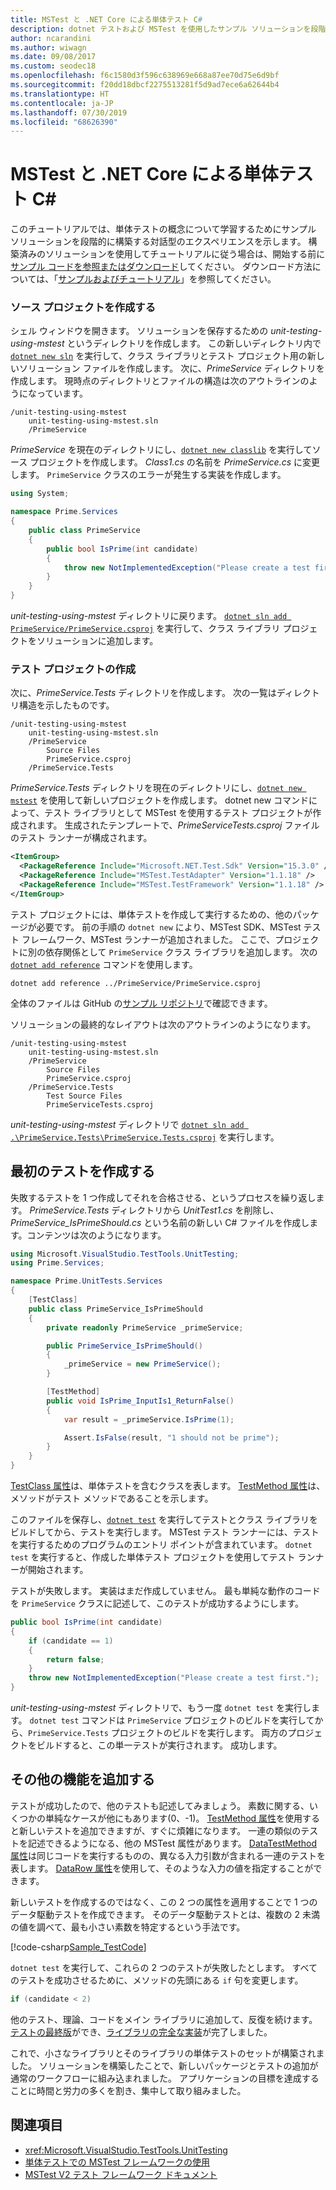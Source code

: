 ```yaml
---
title: MSTest と .NET Core による単体テスト C#
description: dotnet テストおよび MSTest を使用したサンプル ソリューションを段階的に構築していく対話型エクスペリエンスを通じて、C# および .NET Core の単体テストの概念について説明します。
author: ncarandini
ms.author: wiwagn
ms.date: 09/08/2017
ms.custom: seodec18
ms.openlocfilehash: f6c1580d3f596c638969e668a87ee70d75e6d9bf
ms.sourcegitcommit: f20dd18dbcf2275513281f5d9ad7ece6a62644b4
ms.translationtype: HT
ms.contentlocale: ja-JP
ms.lasthandoff: 07/30/2019
ms.locfileid: "68626390"
---
```

# <a name="unit-testing-c-with-mstest-and-net-core"></a>MSTest と .NET Core による単体テスト C#

このチュートリアルでは、単体テストの概念について学習するためにサンプル ソリューションを段階的に構築する対話型のエクスペリエンスを示します。 構築済みのソリューションを使用してチュートリアルに従う場合は、開始する前に[サンプル コードを参照またはダウンロード](https://github.com/dotnet/samples/blob/master/core/getting-started/unit-testing-using-mstest/)してください。 ダウンロード方法については、「[サンプルおよびチュートリアル](../../samples-and-tutorials/index.md#viewing-and-downloading-samples)」を参照してください。

### <a name="create-the-source-project"></a>ソース プロジェクトを作成する

シェル ウィンドウを開きます。 ソリューションを保存するための *unit-testing-using-mstest* というディレクトリを作成します。 この新しいディレクトリ内で [`dotnet new sln`](../tools/dotnet-new.md) を実行して、クラス ライブラリとテスト プロジェクト用の新しいソリューション ファイルを作成します。 次に、*PrimeService* ディレクトリを作成します。 現時点のディレクトリとファイルの構造は次のアウトラインのようになっています。

```
/unit-testing-using-mstest
    unit-testing-using-mstest.sln
    /PrimeService
```

*PrimeService* を現在のディレクトリにし、[`dotnet new classlib`](../tools/dotnet-new.md) を実行してソース プロジェクトを作成します。 *Class1.cs* の名前を *PrimeService.cs* に変更します。 `PrimeService` クラスのエラーが発生する実装を作成します。

```csharp
using System;

namespace Prime.Services
{
    public class PrimeService
    {
        public bool IsPrime(int candidate) 
        {
            throw new NotImplementedException("Please create a test first.");
        } 
    }
}
```

*unit-testing-using-mstest* ディレクトリに戻ります。 [`dotnet sln add PrimeService/PrimeService.csproj`](../tools/dotnet-sln.md) を実行して、クラス ライブラリ プロジェクトをソリューションに追加します。 

### <a name="create-the-test-project"></a>テスト プロジェクトの作成

次に、*PrimeService.Tests* ディレクトリを作成します。 次の一覧はディレクトリ構造を示したものです。

```
/unit-testing-using-mstest
    unit-testing-using-mstest.sln
    /PrimeService
        Source Files
        PrimeService.csproj
    /PrimeService.Tests
```

*PrimeService.Tests* ディレクトリを現在のディレクトリにし、[`dotnet new mstest`](../tools/dotnet-new.md) を使用して新しいプロジェクトを作成します。 dotnet new コマンドによって、テスト ライブラリとして MSTest を使用するテスト プロジェクトが作成されます。 生成されたテンプレートで、*PrimeServiceTests.csproj* ファイルのテスト ランナーが構成されます。

```xml
<ItemGroup>
  <PackageReference Include="Microsoft.NET.Test.Sdk" Version="15.3.0" />
  <PackageReference Include="MSTest.TestAdapter" Version="1.1.18" />
  <PackageReference Include="MSTest.TestFramework" Version="1.1.18" />
</ItemGroup>
```

テスト プロジェクトには、単体テストを作成して実行するための、他のパッケージが必要です。 前の手順の `dotnet new` により、MSTest SDK、MSTest テスト フレームワーク、MSTest ランナーが追加されました。 ここで、プロジェクトに別の依存関係として `PrimeService` クラス ライブラリを追加します。 次の [`dotnet add reference`](../tools/dotnet-add-reference.md) コマンドを使用します。

```
dotnet add reference ../PrimeService/PrimeService.csproj
```

全体のファイルは GitHub の[サンプル リポジトリ](https://github.com/dotnet/samples/blob/master/core/getting-started/unit-testing-using-mstest/PrimeService.Tests/PrimeService.Tests.csproj)で確認できます。

ソリューションの最終的なレイアウトは次のアウトラインのようになります。

```
/unit-testing-using-mstest
    unit-testing-using-mstest.sln
    /PrimeService
        Source Files
        PrimeService.csproj
    /PrimeService.Tests
        Test Source Files
        PrimeServiceTests.csproj
```

*unit-testing-using-mstest* ディレクトリで [`dotnet sln add .\PrimeService.Tests\PrimeService.Tests.csproj`](../tools/dotnet-sln.md) を実行します。 

## <a name="create-the-first-test"></a>最初のテストを作成する

失敗するテストを 1 つ作成してそれを合格させる、というプロセスを繰り返します。 *PrimeService.Tests* ディレクトリから *UnitTest1.cs* を削除し、*PrimeService_IsPrimeShould.cs* という名前の新しい C# ファイルを作成します。コンテンツは次のようになります。

```csharp
using Microsoft.VisualStudio.TestTools.UnitTesting;
using Prime.Services;

namespace Prime.UnitTests.Services
{
    [TestClass]
    public class PrimeService_IsPrimeShould
    {
        private readonly PrimeService _primeService;

        public PrimeService_IsPrimeShould()
        {
            _primeService = new PrimeService();
        }

        [TestMethod]
        public void IsPrime_InputIs1_ReturnFalse()
        {
            var result = _primeService.IsPrime(1);

            Assert.IsFalse(result, "1 should not be prime");
        }
    }
}
```

[TestClass 属性](xref:Microsoft.VisualStudio.TestTools.UnitTesting.TestClassAttribute)は、単体テストを含むクラスを表します。 [TestMethod 属性](xref:Microsoft.VisualStudio.TestTools.UnitTesting.TestMethodAttribute)は、メソッドがテスト メソッドであることを示します。 

このファイルを保存し、[`dotnet test`](../tools/dotnet-test.md) を実行してテストとクラス ライブラリをビルドしてから、テストを実行します。 MSTest テスト ランナーには、テストを実行するためのプログラムのエントリ ポイントが含まれています。 `dotnet test` を実行すると、作成した単体テスト プロジェクトを使用してテスト ランナーが開始されます。

テストが失敗します。 実装はまだ作成していません。 最も単純な動作のコードを `PrimeService` クラスに記述して、このテストが成功するようにします。

```csharp
public bool IsPrime(int candidate)
{
    if (candidate == 1)
    {
        return false;
    }
    throw new NotImplementedException("Please create a test first.");
}
```

*unit-testing-using-mstest* ディレクトリで、もう一度 `dotnet test` を実行します。 `dotnet test` コマンドは `PrimeService` プロジェクトのビルドを実行してから、`PrimeService.Tests` プロジェクトのビルドを実行します。 両方のプロジェクトをビルドすると、この単一テストが実行されます。 成功します。

## <a name="add-more-features"></a>その他の機能を追加する

テストが成功したので、他のテストも記述してみましょう。 素数に関する、いくつかの単純なケースが他にもあります(0、-1)。 [TestMethod 属性](xref:Microsoft.VisualStudio.TestTools.UnitTesting.TestMethodAttribute)を使用すると新しいテストを追加できますが、すぐに煩雑になります。 一連の類似のテストを記述できるようになる、他の MSTest 属性があります。  [DataTestMethod 属性](xref:Microsoft.VisualStudio.TestTools.UnitTesting.DataTestMethodAttribute)は同じコードを実行するものの、異なる入力引数が含まれる一連のテストを表します。 [DataRow 属性](xref:Microsoft.VisualStudio.TestTools.UnitTesting.DataRowAttribute)を使用して、そのような入力の値を指定することができます。

新しいテストを作成するのではなく、この 2 つの属性を適用することで 1 つのデータ駆動テストを作成できます。 そのデータ駆動テストとは、複数の 2 未満の値を調べて、最も小さい素数を特定するという手法です。

[!code-csharp[Sample_TestCode](../../../samples/core/getting-started/unit-testing-using-mstest/PrimeService.Tests/PrimeService_IsPrimeShould.cs?name=Sample_TestCode)]

`dotnet test` を実行して、これらの 2 つのテストが失敗したとします。 すべてのテストを成功させるために、メソッドの先頭にある `if` 句を変更します。

```csharp
if (candidate < 2)
```

他のテスト、理論、コードをメイン ライブラリに追加して、反復を続けます。 [テストの最終版](https://github.com/dotnet/samples/blob/master/core/getting-started/unit-testing-using-mstest/PrimeService.Tests/PrimeService_IsPrimeShould.cs)ができ、[ライブラリの完全な実装](https://github.com/dotnet/samples/blob/master/core/getting-started/unit-testing-using-mstest/PrimeService/PrimeService.cs)が完了しました。

これで、小さなライブラリとそのライブラリの単体テストのセットが構築されました。 ソリューションを構築したことで、新しいパッケージとテストの追加が通常のワークフローに組み込まれました。 アプリケーションの目標を達成することに時間と労力の多くを割き、集中して取り組みました。

## <a name="see-also"></a>関連項目

- <xref:Microsoft.VisualStudio.TestTools.UnitTesting>
- [単体テストでの MSTest フレームワークの使用](/visualstudio/test/using-microsoft-visualstudio-testtools-unittesting-members-in-unit-tests)
- [MSTest V2 テスト フレームワーク ドキュメント](https://github.com/Microsoft/testfx-docs)
